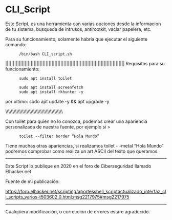 # CLI_Script

Este Script, es una herramienta con varias opciones desde la informacion de tu sistema, busqueda de intrusos, antirootkit, vaciar papelera, etc.

Para su funcionamiento, solamente habría que ejecutar el siguiente comando:
          
          /bin/bash CLI_script.sh

||||||||||||||||||||||||||||||||||||||||||||||||||||||||||||||||||||||||||||||||
Requisitos para su funcionamiento:

          sudo apt install toilet

          sudo apt install screenfetch
          sudo apt install rkhunter -y
por último:
          sudo apt update -y && apt upgrade -y
                    
\\\\\\\\\\\\\\\\\\\\\\\\\\\\\\\\\\\\\\\\\\\\\\\\\\\\\\\\\\\\\\\\\\\\\\\\\\\\\\\\\

Con toilet para quien no lo conozca, podemos crear una apariencia personalizada de nuestra fuente, por ejemplo si >

          toilet --filter border “Hola Mundo”

Tiene muchas otras apariencias, si realizamos toilet - -metal “Hola Mundo” podremos comprobar como realiza un art ASCII del texto que queramos.

-------------------------------------------------------------------------------
Este Script lo publique en 2020 en el foro de Ciberseguridad llamado Elhacker.net


Fuente de mi publicación:

https://foro.elhacker.net/scripting/aportesshell_scriptactualizado_interfaz_cli_scripts_varios-t503602.0.html;msg2217975#msg2217975

-------------------------------------------------------------------------------
Cualquiera modificación, o corrección de errores estare agradecido.
